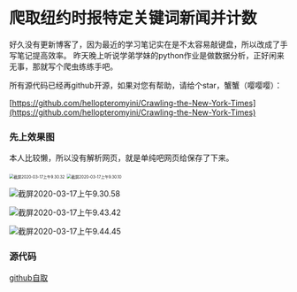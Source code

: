 # 爬取纽约时报特定关键词新闻并计数

好久没有更新博客了，因为最近的学习笔记实在是不太容易敲键盘，所以改成了手写笔记提高效率。
昨天晚上听说学弟学妹的python作业是做数据分析，正好闲来无事，那就写个爬虫练练手吧。

所有源代码已经再github开源，如果对您有帮助，请给个star，蟹蟹（嘤嘤嘤）：

[https://github.com/hellopteromyini/Crawling-the-New-York-Times](https://github.com/hellopteromyini/Crawling-the-New-York-Times)

### 先上效果图

本人比较懒，所以没有解析网页，就是单纯吧网页给保存了下来。

<img src="https://mweb-1258283078.cos.ap-chongqing.myqcloud.com/typaro/mac/013036.png" alt="截屏2020-03-17上午9.30.32" style="zoom:50%;" />

<img src="https://mweb-1258283078.cos.ap-chongqing.myqcloud.com/typaro/mac/013013.png" alt="截屏2020-03-17上午9.30.10" style="zoom:50%;" />

![截屏2020-03-17上午9.30.58](https://mweb-1258283078.cos.ap-chongqing.myqcloud.com/typaro/mac/013102.png)

![截屏2020-03-17上午9.43.42](https://mweb-1258283078.cos.ap-chongqing.myqcloud.com/typaro/mac/014351.png)



 ![截屏2020-03-17上午9.44.45](https://mweb-1258283078.cos.ap-chongqing.myqcloud.com/typaro/mac/014450.png)

### 源代码

[github自取](https://github.com/hellopteromyini/Crawling-the-New-York-Times)


